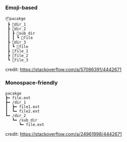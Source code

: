 
### Emoji-based
```
📦pacakge
 ┣ 📂dir_1
 ┣ 📂dir_2
 ┃ ┣ 📂sub_dir
 ┃ ┃ ┗ 📜file
 ┣ 📂dir_3
 ┃ ┗ 📜file
 ┣ 📜file_1
 ┣ 📜file_2
 ┗ 📜file_3
```
credit: https://stackoverflow.com/a/57086391/4442671

### Monospace-friendly
```
pacakge
┣━ file.ext
┣━ /dir_1
┃  ┣━ file1.ext
┃  ┗━ file2.ext
┗━ /dir_2
   ┗━ /sub_dir
      ┗━ file.ext
```
credit: https://stackoverflow.com/a/24961998/4442671
